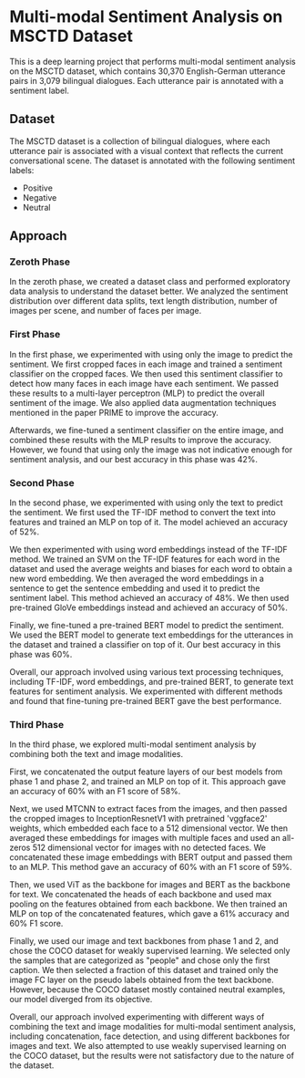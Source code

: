 # Multi-modal Sentiment Analysis on MSCTD Dataset
This is a deep learning project that performs multi-modal sentiment analysis on the MSCTD dataset, which contains 30,370 English-German utterance pairs in 3,079 bilingual dialogues. Each utterance pair is annotated with a sentiment label.

## Dataset
The MSCTD dataset is a collection of bilingual dialogues, where each utterance pair is associated with a visual context that reflects the current conversational scene. The dataset is annotated with the following sentiment labels:

- Positive
- Negative
- Neutral

## Approach

### Zeroth Phase

In the zeroth phase, we created a dataset class and performed exploratory data analysis to understand the dataset better. We analyzed the sentiment distribution over different data splits, text length distribution, number of images per scene, and number of faces per image.

### First Phase

In the first phase, we experimented with using only the image to predict the sentiment. We first cropped faces in each image and trained a sentiment classifier on the cropped faces. We then used this sentiment classifier to detect how many faces in each image have each sentiment. We passed these results to a multi-layer perceptron (MLP) to predict the overall sentiment of the image. We also applied data augmentation techniques mentioned in the paper PRIME to improve the accuracy.

Afterwards, we fine-tuned a sentiment classifier on the entire image, and combined these results with the MLP results to improve the accuracy. However, we found that using only the image was not indicative enough for sentiment analysis, and our best accuracy in this phase was 42%.

### Second Phase

In the second phase, we experimented with using only the text to predict the sentiment. We first used the TF-IDF method to convert the text into features and trained an MLP on top of it. The model achieved an accuracy of 52%.

We then experimented with using word embeddings instead of the TF-IDF method. We trained an SVM on the TF-IDF features for each word in the dataset and used the average weights and biases for each word to obtain a new word embedding. We then averaged the word embeddings in a sentence to get the sentence embedding and used it to predict the sentiment label. This method achieved an accuracy of 48%. We then used pre-trained GloVe embeddings instead and achieved an accuracy of 50%.

Finally, we fine-tuned a pre-trained BERT model to predict the sentiment. We used the BERT model to generate text embeddings for the utterances in the dataset and trained a classifier on top of it. Our best accuracy in this phase was 60%.

Overall, our approach involved using various text processing techniques, including TF-IDF, word embeddings, and pre-trained BERT, to generate text features for sentiment analysis. We experimented with different methods and found that fine-tuning pre-trained BERT gave the best performance.

### Third Phase

In the third phase, we explored multi-modal sentiment analysis by combining both the text and image modalities.

First, we concatenated the output feature layers of our best models from phase 1 and phase 2, and trained an MLP on top of it. This approach gave an accuracy of 60% with an F1 score of 58%.

Next, we used MTCNN to extract faces from the images, and then passed the cropped images to InceptionResnetV1 with pretrained 'vggface2' weights, which embedded each face to a 512 dimensional vector. We then averaged these embeddings for images with multiple faces and used an all-zeros 512 dimensional vector for images with no detected faces. We concatenated these image embeddings with BERT output and passed them to an MLP. This method gave an accuracy of 60% with an F1 score of 59%.

Then, we used ViT as the backbone for images and BERT as the backbone for text. We concatenated the heads of each backbone and used max pooling on the features obtained from each backbone. We then trained an MLP on top of the concatenated features, which gave a 61% accuracy and 60% F1 score.

Finally, we used our image and text backbones from phase 1 and 2, and chose the COCO dataset for weakly supervised learning. We selected only the samples that are categorized as "people" and chose only the first caption. We then selected a fraction of this dataset and trained only the image FC layer on the pseudo labels obtained from the text backbone. However, because the COCO dataset mostly contained neutral examples, our model diverged from its objective.

Overall, our approach involved experimenting with different ways of combining the text and image modalities for multi-modal sentiment analysis, including concatenation, face detection, and using different backbones for images and text. We also attempted to use weakly supervised learning on the COCO dataset, but the results were not satisfactory due to the nature of the dataset.